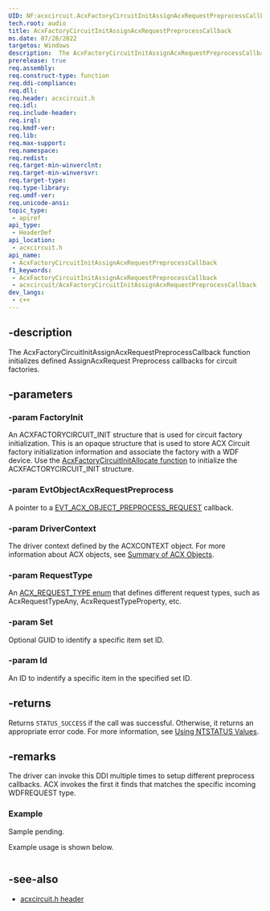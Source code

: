 ```yaml
---
UID: NF:acxcircuit.AcxFactoryCircuitInitAssignAcxRequestPreprocessCallback
tech.root: audio
title: AcxFactoryCircuitInitAssignAcxRequestPreprocessCallback
ms.date: 07/28/2022
targetos: Windows
description:  The AcxFactoryCircuitInitAssignAcxRequestPreprocessCallback function add a WDFREQUEST preprocess callback.
prerelease: true
req.assembly: 
req.construct-type: function
req.ddi-compliance: 
req.dll: 
req.header: acxcircuit.h
req.idl: 
req.include-header: 
req.irql: 
req.kmdf-ver: 
req.lib: 
req.max-support: 
req.namespace: 
req.redist: 
req.target-min-winverclnt: 
req.target-min-winversvr: 
req.target-type: 
req.type-library: 
req.umdf-ver: 
req.unicode-ansi: 
topic_type:
 - apiref
api_type:
 - HeaderDef
api_location:
 - acxcircuit.h
api_name:
 - AcxFactoryCircuitInitAssignAcxRequestPreprocessCallback
f1_keywords:
 - AcxFactoryCircuitInitAssignAcxRequestPreprocessCallback
 - acxcircuit/AcxFactoryCircuitInitAssignAcxRequestPreprocessCallback
dev_langs:
 - c++
---
```


## -description

The AcxFactoryCircuitInitAssignAcxRequestPreprocessCallback function initializes defined AssignAcxRequest Preprocess callbacks for circuit factories.

## -parameters

### -param FactoryInit

An ACXFACTORYCIRCUIT_INIT structure that is used for circuit factory initialization. This is an opaque structure that is used to store ACX Circuit factory initialization information and associate the factory with a WDF device.
Use the [AcxFactoryCircuitInitAllocate function](nf-acxcircuit-acxfactorycircuitinitallocate.md) to initialize the ACXFACTORYCIRCUIT_INIT structure.

### -param EvtObjectAcxRequestPreprocess

A pointer to a [EVT_ACX_OBJECT_PREPROCESS_REQUEST](/windows-hardware/drivers/ddi/acxrequest/nc-acxrequest-evt_acx_object_preprocess_request.md) callback. 

### -param DriverContext

The driver context defined by the ACXCONTEXT object.  For more information about ACX objects, see [Summary of ACX Objects](/windows-hardware/drivers/audio/acx-summary-of-objects).

### -param RequestType

An [ACX_REQUEST_TYPE enum](/windows-hardware/drivers/ddi/acxrequest/ne-acxrequest-acx_request_type.md)  that defines different request types, such as AcxRequestTypeAny, AcxRequestTypeProperty, etc. 

### -param Set

Optional GUID to identify a specific item set ID.

### -param Id

An ID to indentify a specific item in the specified set ID.

## -returns

Returns `STATUS_SUCCESS` if the call was successful. Otherwise, it returns an appropriate error code. For more information, see [Using NTSTATUS Values](/windows-hardware/drivers/kernel/using-ntstatus-values).

## -remarks

The driver can invoke this DDI multiple times to setup different preprocess callbacks. ACX invokes the first it finds that matches the specific incoming WDFREQUEST type.

### Example

Sample pending.

Example usage is shown below.

```cpp

```

## -see-also

- [acxcircuit.h header](index.md)

